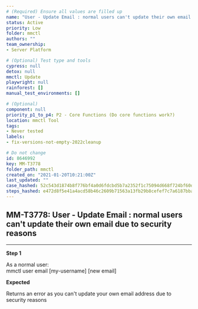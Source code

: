 ```yaml
---
# (Required) Ensure all values are filled up
name: "User - Update Email : normal users can't update their own email due to security reasons"
status: Active
priority: Low
folder: mmctl
authors: ""
team_ownership: 
- Server Platform

# (Optional) Test type and tools
cypress: null
detox: null
mmctl: Update
playwright: null
rainforest: []
manual_test_environments: []

# (Optional)
component: null
priority_p1_to_p4: P2 - Core Functions (Do core functions work?)
location: mmctl Tool
tags: 
- Never tested
labels: 
- fix-versions-not-empty-2022cleanup

# Do not change
id: 8646992
key: MM-T3778
folder_path: mmctl
created_on: "2021-01-20T10:21:00Z"
last_updated: ""
case_hashed: 52c543d1874b8f776bf4a0d6fdcbd5b7a2352f1c75094d668f724bf60d9eef087193b85b248c45eb084aee26eebdc551
steps_hashed: e472d8f5e41a4acd58b46c2609b71563a13fb29b8cefef7c7a6187bba2fe64db7bdaf411004bc8c33bd8992b1ec0b67f
---
```


## MM-T3778: User - Update Email : normal users can't update their own email due to security reasons

---

**Step 1**

As a normal user:\
mmctl user email \[my-username] \[new email]

**Expected**

Returns an error as you can't update your own email address due to security reasons
